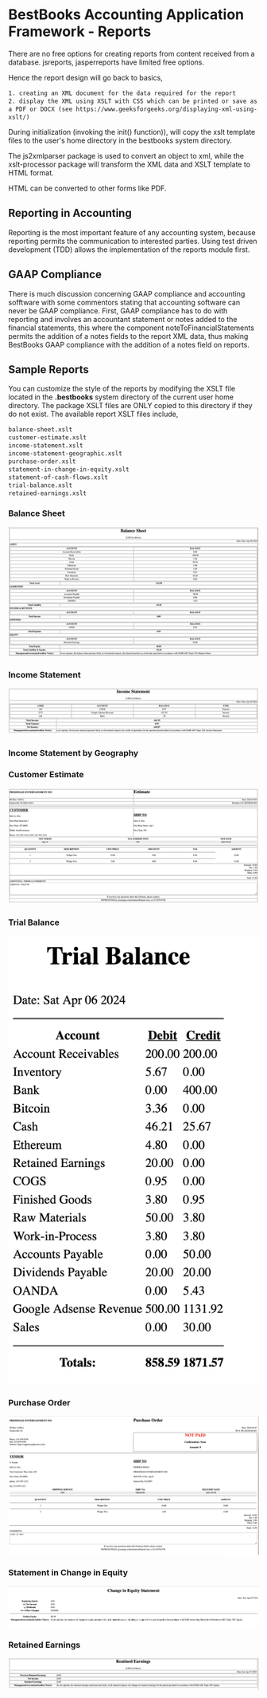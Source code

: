 # BestBooks Accounting Application Framework - Reports

There are no free options for creating reports from content received from a database. jsreports, jasperreports have limited free options.

Hence the report design will go back to basics,

    1. creating an XML document for the data required for the report
    2. display the XML using XSLT with CSS which can be printed or save as a PDF or DOCX (see https://www.geeksforgeeks.org/displaying-xml-using-xslt/)

During initialization (invoking the init() function)), will copy the xslt template files to the user's home directory in the bestbooks system directory.

The js2xmlparser package is used to convert an object to xml, while the xslt-processor package will transform the XML data and XSLT template to HTML format.

HTML can be converted to other forms like PDF.

## Reporting in Accounting

Reporting is the most important feature of any accounting system, because reporting permits the communication to interested parties. Using test driven development (TDD) allows the implementation of the reports module first.

## GAAP Compliance

There is much discussion concerning GAAP compliance and accounting sofftware with some commentors stating that accounting software can never be GAAP compliance. First, GAAP compliance has to do with reporting and involves an accountant statement or notes added to the financial statements, this where the component noteToFinancialStatements permits the addition of a notes fields to the report XML data, thus making BestBooks GAAP compliance with the addition of a notes field on reports.

## Sample Reports

You can customize the style of the reports by modifying the XSLT file located in the **.bestbooks** system directory of the current user home directory. The package XSLT files are ONLY copied to this directory if they do not exist. The available report XSLT files include,

```
balance-sheet.xslt
customer-estimate.xslt
income-statement.xslt
income-statement-geographic.xslt
purchase-order.xslt
statement-in-change-in-equity.xslt
statement-of-cash-flows.xslt
trial-balance.xslt
retained-earnings.xslt
```

### Balance Sheet

![1712592400396](https://github.com/pingleware/bestbooks-reports/blob/master/image/README/1712592400396.png)

### Income Statement

![1712586856327](https://github.com/pingleware/bestbooks-reports/blob/master/image/README/1712586856327.png)

### Income Statement by Geography

### Customer Estimate

![1712500090802](https://github.com/pingleware/bestbooks-reports/blob/master/image/README/1712500090802.png)

### Trial Balance

![1712501317103](https://github.com/pingleware/bestbooks-reports/blob/master/image/README/1712501317103.png)

### Purchase Order

![1712501796886](https://github.com/pingleware/bestbooks-reports/blob/master/image/README/1712501796886.png)

### Statement in Change in Equity

![1712503491502](https://github.com/pingleware/bestbooks-reports/blob/master/image/README/1712503491502.png)

### Retained Earnings

![1712504010713](https://github.com/pingleware/bestbooks-reports/blob/master/image/README/1712504010713.png)
